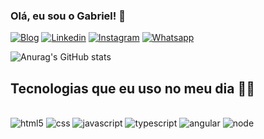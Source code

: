 ### Olá, eu sou o Gabriel! 👋

[![Blog](https://img.shields.io/website?label=portfólio&style=for-the-badge&url=https://portfolio-gabsilv.onrender.com/)](https://portfolio-gabsilv.onrender.com/)
[![Linkedin](https://img.shields.io/badge/LinkedIn-0077B5?style=for-the-badge&logo=linkedin&logoColor=white)](https://www.linkedin.com/in/gabriel-silva-6a481028b/)
[![Instagram](https://img.shields.io/badge/Instagram-E4405F?style=for-the-badge&logo=instagram&logoColor=white)](https://www.instagram.com/gabsilv219/)
[![Whatsapp](https://img.shields.io/badge/WhatsApp-25D366?style=for-the-badge&logo=whatsapp&logoColor=white)](https://wa.me/5592991108778)

![Anurag's GitHub stats](https://github-readme-stats.vercel.app/api?username=GabSilv219&show_icons=true&theme=radical)

## Tecnologias que eu uso no meu dia 👨‍💻

<div style="display: inline_block"><br/>
  <img align-"center" alt="html5" src="https://img.shields.io/badge/HTML5-E34F26?style=for-the-badge&logo=html5&logoColor=white" />
  <img align-"center" alt="css" src="https://img.shields.io/badge/CSS3-1572B6?style=for-the-badge&logo=css3&logoColor=white" />
  <img align-"center" alt="javascript" src="https://img.shields.io/badge/JavaScript-F7DF1E?style=for-the-badge&logo=javascript&logoColor=black" />
  <img align-"center" alt="typescript" src="https://img.shields.io/badge/TypeScript-007ACC?style=for-the-badge&logo=typescript&logoColor=white" />
  <img align-"center" alt="angular" src="https://img.shields.io/badge/Angular-DD0031?style=for-the-badge&logo=angular&logoColor=white" />
  <img align-"center" alt="node" src="https://img.shields.io/badge/Node.js-43853D?style=for-the-badge&logo=node.js&logoColor=white" />
</div><br/>
